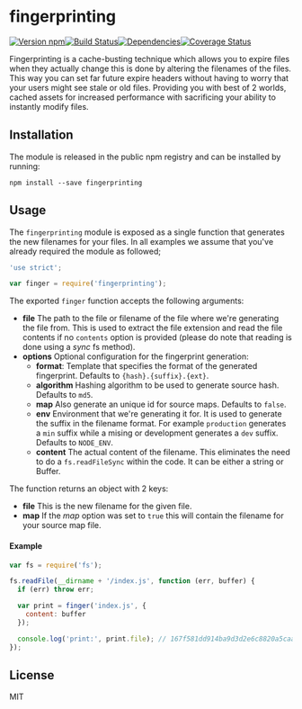 # fingerprinting

[![Version npm][version]](http://browsenpm.org/package/fingerprinting)[![Build Status][build]](https://travis-ci.org/3rd-Eden/fingerprinting)[![Dependencies][david]](https://david-dm.org/3rd-Eden/fingerprinting)[![Coverage Status][cover]](https://coveralls.io/r/3rd-Eden/fingerprinting?branch=master)

[version]: https://img.shields.io/npm/v/fingerprinting.svg?style=flat-square
[build]: https://img.shields.io/travis/3rd-Eden/fingerprinting/master.svg?style=flat-square
[david]: https://img.shields.io/david/3rd-Eden/fingerprinting.svg?style=flat-square
[cover]: https://img.shields.io/coveralls/3rd-Eden/fingerprinting/master.svg?style=flat-square

Fingerprinting is a cache-busting technique which allows you to expire files
when they actually change this is done by altering the filenames of the files.
This way you can set far future expire headers without having to worry that your
users might see stale or old files. Providing you with best of 2 worlds, cached
assets for increased performance with sacrificing your ability to instantly
modify files.

## Installation

The module is released in the public npm registry and can be installed by
running:

```
npm install --save fingerprinting
```

## Usage

The `fingerprinting` module is exposed as a single function that generates the
new filenames for your files. In all examples we assume that you've already
required the module as followed;

```js
'use strict';

var finger = require('fingerprinting');
```

The exported `finger` function accepts the following arguments:

- **file** The path to the file or filename of the file where we're generating
  the file from. This is used to extract the file extension and read the file
  contents if no `contents` option is provided (please do note that reading is
  done using a *sync* fs method).
- **options** Optional configuration for the fingerprint generation:
  - **format**: Template that specifies the format of the generated fingerprint.
    Defaults to `{hash}.{suffix}.{ext}`.
  - **algorithm** Hashing algorithm to be used to generate source hash. Defaults
    to `md5`.
  - **map** Also generate an unique id for source maps. Defaults to `false`.
  - **env** Environment that we're generating it for. It is used to generate the
    suffix in the filename format. For example `production` generates a `min`
    suffix while a mising or development generates a `dev` suffix. Defaults to
    `NODE_ENV`.
  - **content** The actual content of the filename. This eliminates the need to
    do a `fs.readFileSync` within the code. It can be either a string or Buffer.

The function returns an object with 2 keys:

- **file** This is the new filename for the given file.
- **map** If the *map* option was set to `true` this will contain the filename
  for your source map file.

#### Example

```js
var fs = require('fs');

fs.readFile(__dirname + '/index.js', function (err, buffer) {
  if (err) throw err;

  var print = finger('index.js', {
    content: buffer
  });

  console.log('print:', print.file); // 167f581dd914ba9d3d2e6c8820a5caa6.dev.js
});
```

## License

MIT
